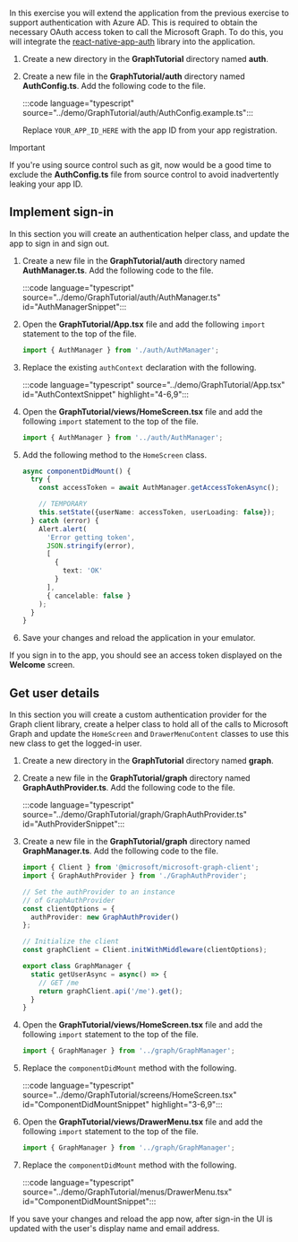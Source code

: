 <!-- markdownlint-disable MD002 MD041 -->

In this exercise you will extend the application from the previous exercise to support authentication with Azure AD. This is required to obtain the necessary OAuth access token to call the Microsoft Graph. To do this, you will integrate the [react-native-app-auth](https://github.com/FormidableLabs/react-native-app-auth) library into the application.

1. Create a new directory in the **GraphTutorial** directory named **auth**.
1. Create a new file in the **GraphTutorial/auth** directory named **AuthConfig.ts**. Add the following code to the file.

    :::code language="typescript" source="../demo/GraphTutorial/auth/AuthConfig.example.ts":::

    Replace `YOUR_APP_ID_HERE` with the app ID from your app registration.

> [!IMPORTANT]
> If you're using source control such as git, now would be a good time to exclude the **AuthConfig.ts** file from source control to avoid inadvertently leaking your app ID.

## Implement sign-in

In this section you will create an authentication helper class, and update the app to sign in and sign out.

1. Create a new file in the **GraphTutorial/auth** directory named **AuthManager.ts**. Add the following code to the file.

    :::code language="typescript" source="../demo/GraphTutorial/auth/AuthManager.ts" id="AuthManagerSnippet":::

1. Open the **GraphTutorial/App.tsx** file and add the following `import` statement to the top of the file.

    ```typescript
    import { AuthManager } from './auth/AuthManager';
    ```

1. Replace the existing `authContext` declaration with the following.

    :::code language="typescript" source="../demo/GraphTutorial/App.tsx" id="AuthContextSnippet" highlight="4-6,9":::

1. Open the **GraphTutorial/views/HomeScreen.tsx** file and add the following `import` statement to the top of the file.

    ```typescript
    import { AuthManager } from '../auth/AuthManager';
    ```

1. Add the following method to the `HomeScreen` class.

    ```typescript
    async componentDidMount() {
      try {
        const accessToken = await AuthManager.getAccessTokenAsync();

        // TEMPORARY
        this.setState({userName: accessToken, userLoading: false});
      } catch (error) {
        Alert.alert(
          'Error getting token',
          JSON.stringify(error),
          [
            {
              text: 'OK'
            }
          ],
          { cancelable: false }
        );
      }
    }
    ```

1. Save your changes and reload the application in your emulator.

If you sign in to the app, you should see an access token displayed on the **Welcome** screen.

## Get user details

In this section you will create a custom authentication provider for the Graph client library, create a helper class to hold all of the calls to Microsoft Graph and update the `HomeScreen` and `DrawerMenuContent` classes to use this new class to get the logged-in user.

1. Create a new directory in the **GraphTutorial** directory named **graph**.
1. Create a new file in the **GraphTutorial/graph** directory named **GraphAuthProvider.ts**. Add the following code to the file.

    :::code language="typescript" source="../demo/GraphTutorial/graph/GraphAuthProvider.ts" id="AuthProviderSnippet":::

1. Create a new file in the **GraphTutorial/graph** directory named **GraphManager.ts**. Add the following code to the file.

    ```typescript
    import { Client } from '@microsoft/microsoft-graph-client';
    import { GraphAuthProvider } from './GraphAuthProvider';

    // Set the authProvider to an instance
    // of GraphAuthProvider
    const clientOptions = {
      authProvider: new GraphAuthProvider()
    };

    // Initialize the client
    const graphClient = Client.initWithMiddleware(clientOptions);

    export class GraphManager {
      static getUserAsync = async() => {
        // GET /me
        return graphClient.api('/me').get();
      }
    }
    ```

1. Open the **GraphTutorial/views/HomeScreen.tsx** file and add the following `import` statement to the top of the file.

    ```typescript
    import { GraphManager } from '../graph/GraphManager';
    ```

1. Replace the `componentDidMount` method with the following.

    :::code language="typescript" source="../demo/GraphTutorial/screens/HomeScreen.tsx" id="ComponentDidMountSnippet" highlight="3-6,9":::

1. Open the **GraphTutorial/views/DrawerMenu.tsx** file and add the following `import` statement to the top of the file.

    ```typescript
    import { GraphManager } from '../graph/GraphManager';
    ```

1. Replace the `componentDidMount` method with the following.

    :::code language="typescript" source="../demo/GraphTutorial/menus/DrawerMenu.tsx" id="ComponentDidMountSnippet":::

If you save your changes and reload the app now, after sign-in the UI is updated with the user's display name and email address.
